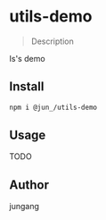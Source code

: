# utils-demo

> Description

Is's demo

## Install

```bash
npm i @jun_/utils-demo
```

## Usage

TODO

## Author

jungang

